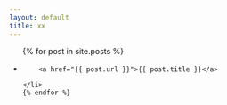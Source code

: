 ```yaml
---
layout: default
title: xx
---
```

<ul class="posts">
	{% for post in site.posts %}
	<li>

		<a href="{{ post.url }}">{{ post.title }}</a>

	</li>
	{% endfor %}
</ul>